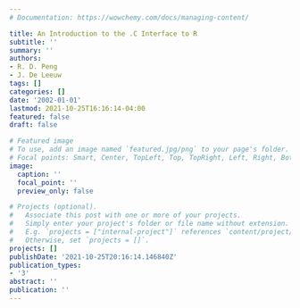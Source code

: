 ```yaml
---
# Documentation: https://wowchemy.com/docs/managing-content/

title: An Introduction to the .C Interface to R
subtitle: ''
summary: ''
authors:
- R. D. Peng
- J. De Leeuw
tags: []
categories: []
date: '2002-01-01'
lastmod: 2021-10-25T16:16:14-04:00
featured: false
draft: false

# Featured image
# To use, add an image named `featured.jpg/png` to your page's folder.
# Focal points: Smart, Center, TopLeft, Top, TopRight, Left, Right, BottomLeft, Bottom, BottomRight.
image:
  caption: ''
  focal_point: ''
  preview_only: false

# Projects (optional).
#   Associate this post with one or more of your projects.
#   Simply enter your project's folder or file name without extension.
#   E.g. `projects = ["internal-project"]` references `content/project/deep-learning/index.md`.
#   Otherwise, set `projects = []`.
projects: []
publishDate: '2021-10-25T20:16:14.146840Z'
publication_types:
- '3'
abstract: ''
publication: ''
---
```

